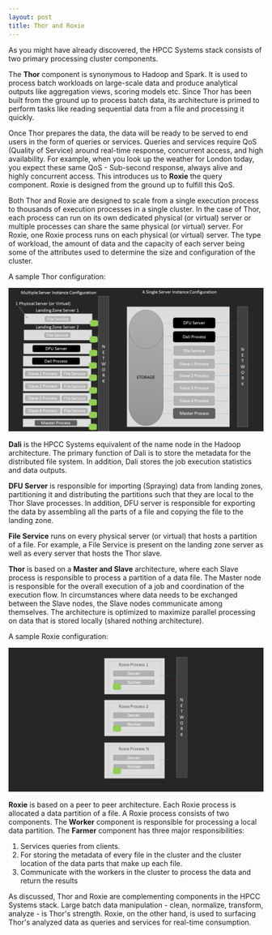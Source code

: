```yaml
---
layout: post
title: Thor and Roxie
---
```


As you might have already discovered, the HPCC Systems stack consists of two primary processing cluster components.

The **Thor** component is synonymous to Hadoop and Spark. It is used to process batch workloads on large-scale data and produce analytical outputs like aggregation views, scoring models etc. Since Thor has been built from the ground up to process batch data, its architecture is primed to perform tasks like reading sequential data from a file and processing it quickly.

Once Thor prepares the data, the data will be ready to be served to end users in the form of queries or services. Queries and services require QoS (Quality of Service) around real-time response, concurrent access, and high availability. For example, when you look up the weather for London today, you expect these same QoS - Sub-second response, always alive and highly concurrent access. This introduces us to **Roxie** the query component. Roxie is designed from the ground up to fulfill this QoS.

Both Thor and Roxie are designed to scale from a single execution process to thousands of execution processes in a single cluster. In the case of Thor, each process can run on its own dedicated physical (or virtual) server or multiple processes can share the same physical (or virtual) server. For Roxie, one Roxie process runs on each physical (or virtual) server. The type of workload, the amount of data and the capacity of each server being some of the attributes used to determine the size and configuration of the cluster.

A sample Thor configuration:

![](/assets/images/Slide6.PNG)

**Dali** is the HPCC Systems equivalent of the name node in the Hadoop architecture. The primary function of Dali is to store the metadata for the distributed file system. In addition, Dali stores the job execution statistics and data outputs. 

**DFU Server** is responsible for importing (Spraying) data from landing zones, partitioning it and distributing the partitions such that they are local to the Thor Slave processes. In addition, DFU server is responsible for exporting the data by assembling all the parts of a file and copying the file to the landing zone.  

**File Service** runs on every physical server (or virtual) that hosts a partition of a file. For example, a File Service is present on the landing zone server as well as every server that hosts the Thor slave. 

**Thor** is based on a **Master and Slave** architecture, where each Slave process is responsible to process a partition of a data file. The Master node is responsible for the overall execution of a job and coordination of the execution flow. In circumstances where data needs to be exchanged between the Slave nodes, the Slave nodes communicate among themselves. The architecture is optimized to maximize parallel processing on data that is stored locally (shared nothing architecture).


A sample Roxie configuration:

![](/assets/images/Slide7.PNG)


**Roxie** is based on a peer to peer architecture. Each Roxie process is allocated a data partition of a file. A Roxie process consists of two components. The **Worker** component is responsible for processing a local data partition.  The **Farmer** component has three major responsibilities:

1. Services queries from clients.
1. For storing the metadata of every file in the cluster and the cluster location of the data parts that make up each file. 
1. Communicate with the workers in the cluster to process the data and return the results

As discussed, Thor and Roxie are complementing components in the HPCC Systems stack. Large batch data manipulation - clean, normalize, transform, analyze - is Thor's strength. Roxie, on the other hand, is used to surfacing Thor's analyzed data as queries and services for real-time consumption.


